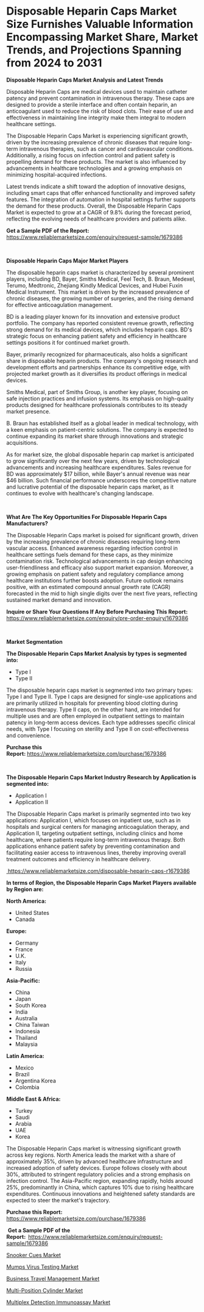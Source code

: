 <p><h1>Disposable Heparin Caps Market Size Furnishes Valuable Information Encompassing Market Share, Market Trends, and Projections Spanning from 2024 to 2031</h1></p><p><strong>Disposable Heparin Caps Market Analysis and Latest Trends</strong></p>
<p><p>Disposable Heparin Caps are medical devices used to maintain catheter patency and prevent contamination in intravenous therapy. These caps are designed to provide a sterile interface and often contain heparin, an anticoagulant used to reduce the risk of blood clots. Their ease of use and effectiveness in maintaining line integrity make them integral to modern healthcare settings.</p><p>The Disposable Heparin Caps Market is experiencing significant growth, driven by the increasing prevalence of chronic diseases that require long-term intravenous therapies, such as cancer and cardiovascular conditions. Additionally, a rising focus on infection control and patient safety is propelling demand for these products. The market is also influenced by advancements in healthcare technologies and a growing emphasis on minimizing hospital-acquired infections.</p><p>Latest trends indicate a shift toward the adoption of innovative designs, including smart caps that offer enhanced functionality and improved safety features. The integration of automation in hospital settings further supports the demand for these products. Overall, the Disposable Heparin Caps Market is expected to grow at a CAGR of 9.8% during the forecast period, reflecting the evolving needs of healthcare providers and patients alike.</p></p>
<p><strong>Get a Sample PDF of the Report:&nbsp;</strong> <a href="https://www.reliablemarketsize.com/enquiry/request-sample/1679386?utm_campaign=1293&utm_medium=2&utm_source=Github&utm_content=ia&utm_term=14102024&utm_id=disposable-heparin-caps">https://www.reliablemarketsize.com/enquiry/request-sample/1679386</a></p>
<p>&nbsp;</p>
<p><strong>Disposable Heparin Caps Major Market Players</strong></p>
<p><p>The disposable heparin caps market is characterized by several prominent players, including BD, Bayer, Smiths Medical, Feel Tech, B. Braun, Medexel, Terumo, Medtronic, Zhejiang Kindly Medical Devices, and Hubei Fuxin Medical Instrument. This market is driven by the increased prevalence of chronic diseases, the growing number of surgeries, and the rising demand for effective anticoagulation management.</p><p>BD is a leading player known for its innovation and extensive product portfolio. The company has reported consistent revenue growth, reflecting strong demand for its medical devices, which includes heparin caps. BD's strategic focus on enhancing patient safety and efficiency in healthcare settings positions it for continued market growth.</p><p>Bayer, primarily recognized for pharmaceuticals, also holds a significant share in disposable heparin products. The company's ongoing research and development efforts and partnerships enhance its competitive edge, with projected market growth as it diversifies its product offerings in medical devices.</p><p>Smiths Medical, part of Smiths Group, is another key player, focusing on safe injection practices and infusion systems. Its emphasis on high-quality products designed for healthcare professionals contributes to its steady market presence. </p><p>B. Braun has established itself as a global leader in medical technology, with a keen emphasis on patient-centric solutions. The company is expected to continue expanding its market share through innovations and strategic acquisitions.</p><p>As for market size, the global disposable heparin cap market is anticipated to grow significantly over the next few years, driven by technological advancements and increasing healthcare expenditures. Sales revenue for BD was approximately $17 billion, while Bayer's annual revenue was near $46 billion. Such financial performance underscores the competitive nature and lucrative potential of the disposable heparin caps market, as it continues to evolve with healthcare's changing landscape.</p></p>
<p>&nbsp;</p>
<p><strong>What Are The Key Opportunities For Disposable Heparin Caps Manufacturers?</strong></p>
<p><p>The Disposable Heparin Caps market is poised for significant growth, driven by the increasing prevalence of chronic diseases requiring long-term vascular access. Enhanced awareness regarding infection control in healthcare settings fuels demand for these caps, as they minimize contamination risk. Technological advancements in cap design enhancing user-friendliness and efficacy also support market expansion. Moreover, a growing emphasis on patient safety and regulatory compliance among healthcare institutions further boosts adoption. Future outlook remains positive, with an estimated compound annual growth rate (CAGR) forecasted in the mid to high single digits over the next five years, reflecting sustained market demand and innovation.</p></p>
<p><strong>Inquire or Share Your Questions If Any Before Purchasing This Report:</strong> <a href="https://www.reliablemarketsize.com/enquiry/pre-order-enquiry/1679386?utm_campaign=1293&utm_medium=2&utm_source=Github&utm_content=ia&utm_term=14102024&utm_id=disposable-heparin-caps">https://www.reliablemarketsize.com/enquiry/pre-order-enquiry/1679386</a></p>
<p>&nbsp;</p>
<p><strong>Market Segmentation</strong></p>
<p><strong>The Disposable Heparin Caps Market Analysis by types is segmented into:</strong></p>
<p><ul><li>Type I</li><li>Type II</li></ul></p>
<p><p>The disposable heparin caps market is segmented into two primary types: Type I and Type II. Type I caps are designed for single-use applications and are primarily utilized in hospitals for preventing blood clotting during intravenous therapy. Type II caps, on the other hand, are intended for multiple uses and are often employed in outpatient settings to maintain patency in long-term access devices. Each type addresses specific clinical needs, with Type I focusing on sterility and Type II on cost-effectiveness and convenience.</p></p>
<p><strong>Purchase this Report:&nbsp;</strong><a href="https://www.reliablemarketsize.com/purchase/1679386?utm_campaign=1293&utm_medium=2&utm_source=Github&utm_content=ia&utm_term=14102024&utm_id=disposable-heparin-caps">https://www.reliablemarketsize.com/purchase/1679386</a></p>
<p>&nbsp;</p>
<p><strong>The Disposable Heparin Caps Market Industry Research by Application is segmented into:</strong></p>
<p><ul><li>Application I</li><li>Application II</li></ul></p>
<p><p>The Disposable Heparin Caps market is primarily segmented into two key applications: Application I, which focuses on inpatient use, such as in hospitals and surgical centers for managing anticoagulation therapy, and Application II, targeting outpatient settings, including clinics and home healthcare, where patients require long-term intravenous therapy. Both applications enhance patient safety by preventing contamination and facilitating easier access to intravenous lines, thereby improving overall treatment outcomes and efficiency in healthcare delivery.</p></p>
<p><a href="https://www.reliablemarketsize.com/disposable-heparin-caps-r1679386?utm_campaign=1293&utm_medium=2&utm_source=Github&utm_content=ia&utm_term=14102024&utm_id=disposable-heparin-caps">&nbsp;https://www.reliablemarketsize.com/disposable-heparin-caps-r1679386</a></p>
<p><strong>In terms of Region, the Disposable Heparin Caps Market Players available by Region are:</strong></p>
<p>
    <p> <strong> North America: </strong>
        <ul>
            <li>United States</li>
            <li>Canada</li>
        </ul>
        </p> 
    <p> <strong> Europe: </strong>
        <ul>
            <li>Germany</li>
            <li>France</li>
            <li>U.K.</li>
            <li>Italy</li>
            <li>Russia</li>
        </ul>
        </p> 
    <p> <strong> Asia-Pacific: </strong>
        <ul>
            <li>China</li>
            <li>Japan</li>
            <li>South Korea</li>
            <li>India</li>
            <li>Australia</li>
            <li>China Taiwan</li>
            <li>Indonesia</li>
            <li>Thailand</li>
            <li>Malaysia</li>
        </ul>
        </p> 
    <p> <strong> Latin America: </strong>
        <ul>
            <li>Mexico</li>
            <li>Brazil</li>
            <li>Argentina Korea</li>
            <li>Colombia</li>
        </ul>
        </p> 
    <p> <strong> Middle East & Africa: </strong>
        <ul>
            <li>Turkey</li>
            <li>Saudi</li>
            <li>Arabia</li>
            <li>UAE</li>
            <li>Korea</li>
        </ul>
    </p>
    </p>
<p><p>The Disposable Heparin Caps market is witnessing significant growth across key regions. North America leads the market with a share of approximately 35%, driven by advanced healthcare infrastructure and increased adoption of safety devices. Europe follows closely with about 30%, attributed to stringent regulatory policies and a strong emphasis on infection control. The Asia-Pacific region, expanding rapidly, holds around 25%, predominantly in China, which captures 10% due to rising healthcare expenditures. Continuous innovations and heightened safety standards are expected to steer the market's trajectory.</p></p>
<p><strong>Purchase this Report: </strong><a href="https://www.reliablemarketsize.com/purchase/1679386?utm_campaign=1293&utm_medium=2&utm_source=Github&utm_content=ia&utm_term=14102024&utm_id=disposable-heparin-caps">https://www.reliablemarketsize.com/purchase/1679386</a></p>
<p>&nbsp;<strong>Get a Sample PDF of the Report:&nbsp;&nbsp;</strong><a href="https://www.reliablemarketsize.com/enquiry/request-sample/1679386?utm_campaign=1293&utm_medium=2&utm_source=Github&utm_content=ia&utm_term=14102024&utm_id=disposable-heparin-caps">https://www.reliablemarketsize.com/enquiry/request-sample/1679386</a></p>
<p><strong></strong></p>
<p><p><a href="https://github.com/nekolalrclippo/Market-Research-Report-List-1/blob/main/snooker-cues-market.md?utm_campaign=1293&utm_medium=2&utm_source=Github&utm_content=ia&utm_term=14102024&utm_id=disposable-heparin-caps">Snooker Cues Market</a></p><p><a href="https://www.linkedin.com/pulse/exploring-mumps-virus-testing-market-strategic-insights-growth-ws28f?utm_campaign=1293&utm_medium=2&utm_source=Github&utm_content=ia&utm_term=14102024&utm_id=disposable-heparin-caps">Mumps Virus Testing Market</a></p><p><a href="https://github.com/halkoitweden3/Market-Research-Report-List-1/blob/main/business-travel-management-market.md?utm_campaign=1293&utm_medium=2&utm_source=Github&utm_content=ia&utm_term=14102024&utm_id=disposable-heparin-caps">Business Travel Management Market</a></p><p><a href="https://www.linkedin.com/pulse/multi-position-cylinder-market-consolidation-impact-structure-vyeyf?utm_campaign=1293&utm_medium=2&utm_source=Github&utm_content=ia&utm_term=14102024&utm_id=disposable-heparin-caps">Multi-Position Cylinder Market</a></p><p><a href="https://www.linkedin.com/pulse/multiplex-detection-immunoassay-market-industry-landscape-ivm5f?utm_campaign=1293&utm_medium=2&utm_source=Github&utm_content=ia&utm_term=14102024&utm_id=disposable-heparin-caps">Multiplex Detection Immunoassay Market</a></p></p>